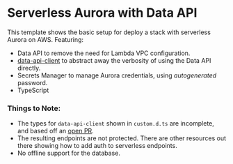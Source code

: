 # Serverless Aurora with Data API

This template shows the basic setup for deploy a stack with serverless Aurora on AWS. Featuring:

- Data API to remove the need for Lambda VPC configuration.
- [data-api-client](https://github.com/jeremydaly/data-api-client) to abstract away the verbosity of using the Data API directly.
- Secrets Manager to manage Aurora credentials, using _autogenerated_ password.
- TypeScript

### Things to Note:

- The types for `data-api-client` shown in `custom.d.ts` are incomplete, and based off an [open PR](https://github.com/jeremydaly/data-api-client/pull/49).
- The resulting endpoints are not protected. There are other resources out there showing how to add auth to serverless endpoints.
- No offline support for the database.